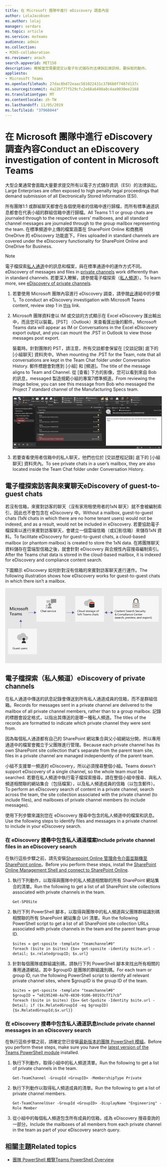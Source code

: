```yaml
---
title: 在 Microsoft 團隊中進行 eDiscovery 調查內容
author: LolaJacobsen
ms.author: lolaj
manager: serdars
ms.topic: article
ms.service: msteams
audience: admin
ms.collection:
- M365-collaboration
ms.reviewer: anach
search.appverid: MET150
description: 瞭解當您需要提交以電子形式儲存的法律訴訟資訊時，要採取的動作。
appliesto:
- Microsoft Teams
ms.openlocfilehash: 27dac8bd72eaac581022431c3786b0f7487d137c
ms.sourcegitcommit: 4a22bf77f529cfc2e68a6498a0c4aa9030ee2168
ms.translationtype: MT
ms.contentlocale: zh-TW
ms.lasthandoff: 11/05/2019
ms.locfileid: "37968044"
---
```

<a name="conduct-an-ediscovery-investigation-of-content-in-microsoft-teams"></a><span data-ttu-id="d5dab-103">在 Microsoft 團隊中進行 eDiscovery 調查內容</span><span class="sxs-lookup"><span data-stu-id="d5dab-103">Conduct an eDiscovery investigation of content in Microsoft Teams</span></span>
============================

<span data-ttu-id="d5dab-104">大型企業通常會面臨大量要求提交所有以電子方式儲存資訊（ESI）的法律訴訟。</span><span class="sxs-lookup"><span data-stu-id="d5dab-104">Large Enterprises are often exposed to high penalty legal proceedings that demand submission of all Electronically Stored Information (ESI).</span></span>

<span data-ttu-id="d5dab-105">所有團隊1:1 或群組聊天都會在各個使用者的信箱中進行歸檔，而所有標準通道訊息都會在代表小組的群組信箱中進行歸檔。</span><span class="sxs-lookup"><span data-stu-id="d5dab-105">All Teams 1:1 or group chats are journaled through to the respective users’ mailboxes, and all standard channel messages are journaled through to the group mailbox representing the team.</span></span> <span data-ttu-id="d5dab-106">在標準頻道中上傳的檔案涵蓋在 SharePoint Online 和商務用 OneDrive 的 eDiscovery 功能底下。</span><span class="sxs-lookup"><span data-stu-id="d5dab-106">Files uploaded in standard channels are covered under the eDiscovery functionality for SharePoint Online and OneDrive for Business.</span></span>

> [!NOTE]
> <span data-ttu-id="d5dab-107">電子檔探索[私人通道](private-channels.md)中的訊息和檔案，與在標準通道中的運作方式不同。</span><span class="sxs-lookup"><span data-stu-id="d5dab-107">eDiscovery of messages and files in [private channels](private-channels.md) work differently than in standard channels.</span></span> <span data-ttu-id="d5dab-108">若要深入瞭解，請參閱電子檔探索（[私人頻道](#ediscovery-of-private-channels)）。</span><span class="sxs-lookup"><span data-stu-id="d5dab-108">To learn more, see [eDiscovery of private channels](#ediscovery-of-private-channels).</span></span>

1.  <span data-ttu-id="d5dab-109">若要使用 Microsoft 團隊內容進行 eDiscovery 調查，請參閱[此](https://support.office.com/article/Manage-eDiscovery-cases-in-the-Office-365-Security-Compliance-Center-edea80d6-20a7-40fb-b8c4-5e8c8395f6da)連結中的步驟1。</span><span class="sxs-lookup"><span data-stu-id="d5dab-109">To conduct an eDiscovery investigation with Microsoft Teams content, review step 1 in [this](https://support.office.com/article/Manage-eDiscovery-cases-in-the-Office-365-Security-Compliance-Center-edea80d6-20a7-40fb-b8c4-5e8c8395f6da) link.</span></span>

2.  <span data-ttu-id="d5dab-110">Microsoft 團隊資料會以 IM 或交談的方式顯示在 Excel eDiscovery 匯出輸出中，而且您可以裝載。[PST] （Outlook）來查看匯出後的郵件。</span><span class="sxs-lookup"><span data-stu-id="d5dab-110">Microsoft Teams data will appear as IM or Conversations in the Excel eDiscovery export output, and you can mount the .PST in Outlook to view those messages post export.</span></span>

    <span data-ttu-id="d5dab-111">裝載時。針對團隊的 PST，請注意，所有交談都會保留在 [交談記錄] 底下的 [小組聊天] 資料夾中。</span><span class="sxs-lookup"><span data-stu-id="d5dab-111">When mounting the .PST for the Team, note that all conversations are kept in the Team Chat folder under Conversation History.</span></span> <span data-ttu-id="d5dab-112">郵件標題會對應到 [小組] 和 [頻道]。</span><span class="sxs-lookup"><span data-stu-id="d5dab-112">The title of the message aligns to Team and Channel.</span></span> <span data-ttu-id="d5dab-113">從 [查看] 下方的影像，您可以看到來自 Bob 的訊息，messaged 製造規範小組的專案7標準頻道。</span><span class="sxs-lookup"><span data-stu-id="d5dab-113">From reviewing the image below, you can see this message from Bob who messaged the Project 7 standard channel of the Manufacturing Specs team.</span></span>

    ![Outlook 中使用者信箱的小組聊天資料夾螢幕擷取畫面](media/Conduct_an_eDiscovery_investigation_of_content_in_Microsoft_Teams_image1.png)

3.  <span data-ttu-id="d5dab-115">若要查看使用者信箱中的私人聊天，他們也位於 [交談歷程記錄] 底下的 [小組聊天] 資料夾內。</span><span class="sxs-lookup"><span data-stu-id="d5dab-115">To see private chats in a user’s mailbox, they are also located inside the Team Chat folder under Conversation History.</span></span>

## <a name="ediscovery-of-guest-to-guest-chats"></a><span data-ttu-id="d5dab-116">電子檔探索訪客與來賓聊天</span><span class="sxs-lookup"><span data-stu-id="d5dab-116">eDiscovery of guest-to-guest chats</span></span>

<span data-ttu-id="d5dab-117">若沒有信箱，來賓對訪客的聊天（沒有家用租使用者的1xN 聊天）就不會被編制索引，因此也不會包含在 eDiscovery 中。</span><span class="sxs-lookup"><span data-stu-id="d5dab-117">Without a mailbox, guest-to-guest chats (1xN chats in which there are no home tenant users) would not be indexed, and as a result, would not be included in eDiscovery.</span></span> <span data-ttu-id="d5dab-118">若要協助電子檔探索以進行來賓對訪客聊天，會建立一個雲端信箱（或幻影信箱）來儲存1xN 資料。</span><span class="sxs-lookup"><span data-stu-id="d5dab-118">To facilitate eDiscovery for guest-to-guest chats, a cloud-based mailbox (or phantom mailbox) is created to store the 1xN data.</span></span> <span data-ttu-id="d5dab-119">在將團隊聊天資料儲存在雲端型信箱之後，就會針對 eDiscovery 與合規性內容搜尋編制索引。</span><span class="sxs-lookup"><span data-stu-id="d5dab-119">After the Teams chat data is stored in the cloud-based mailbox, it is indexed for eDiscovery and compliance content search.</span></span>

<span data-ttu-id="d5dab-120">下圖顯示 eDiscovery 如何針對沒有信箱的來賓對訪客聊天進行運作。</span><span class="sxs-lookup"><span data-stu-id="d5dab-120">The following illustration shows how eDiscovery works for guest-to-guest chats in which there isn’t a mailbox.</span></span>

![來賓-訪客-聊天-無信箱](media/conduct-an-ediscovery-investigation-of-content-in-microsoft-teams-image2.png)

## <a name="ediscovery-of-private-channels"></a><span data-ttu-id="d5dab-122">電子檔探索（私人頻道）</span><span class="sxs-lookup"><span data-stu-id="d5dab-122">eDiscovery of private channels</span></span>

<span data-ttu-id="d5dab-123">在私人通道中傳送的訊息記錄會傳送到所有私人通道成員的信箱，而不是群組信箱。</span><span class="sxs-lookup"><span data-stu-id="d5dab-123">Records for messages sent in a private channel are delivered to the mailbox of all private channel members, rather than to a group mailbox.</span></span> <span data-ttu-id="d5dab-124">記錄的標題會設定格式，以指出其傳送的是哪一種私人頻道。</span><span class="sxs-lookup"><span data-stu-id="d5dab-124">The titles of the records are formatted to indicate which private channel they were sent from.</span></span>

<span data-ttu-id="d5dab-125">因為每個私人通道都有自己的 SharePoint 網站集合與父小組網站分開，所以專用通道中的檔案會獨立于父團隊進行管理。</span><span class="sxs-lookup"><span data-stu-id="d5dab-125">Because each private channel has its own SharePoint site collection that's separate from the parent team site, files in a private channel are managed independently of the parent team.</span></span>

<span data-ttu-id="d5dab-126">小組不支援單一頻道的 eDiscovery，所以必須搜尋整個小組。</span><span class="sxs-lookup"><span data-stu-id="d5dab-126">Teams doesn't support eDiscovery of a single channel, so the whole team must be searched.</span></span> <span data-ttu-id="d5dab-127">若要在私人頻道中執行電子檔探索搜尋，請在整個小組中搜尋、與私人頻道相關聯的網站集合（包括檔案），以及私人頻道成員的信箱（以包含郵件）。</span><span class="sxs-lookup"><span data-stu-id="d5dab-127">To perform an eDiscovery search of content in a private channel, search across the team, the site collection associated with the private channel (to include files), and mailboxes of private channel members (to include messages).</span></span>

<span data-ttu-id="d5dab-128">使用下列步驟來識別您在 eDiscovery 搜尋中包含的私人頻道中的檔案和訊息。</span><span class="sxs-lookup"><span data-stu-id="d5dab-128">Use the following steps to identify files and messages in a private channel to include in  your eDiscovery search.</span></span>

### <a name="include-private-channel-files-in-an-ediscovery-search"></a><span data-ttu-id="d5dab-129">在 eDiscovery 搜尋中包含私人通道檔案</span><span class="sxs-lookup"><span data-stu-id="d5dab-129">Include private channel files in an eDiscovery search</span></span>

<span data-ttu-id="d5dab-130">在執行這些步驟之前，請先安裝[Sharepoint Online 管理命令介面並聯機至 SharePoint online](https://docs.microsoft.com/powershell/sharepoint/sharepoint-online/connect-sharepoint-online?view=sharepoint-ps)。</span><span class="sxs-lookup"><span data-stu-id="d5dab-130">Before you perform these steps, install the [SharePoint Online Management Shell and connect to  SharePoint Online](https://docs.microsoft.com/powershell/sharepoint/sharepoint-online/connect-sharepoint-online?view=sharepoint-ps).</span></span>

1. <span data-ttu-id="d5dab-131">執行下列動作，以取得與團隊中的私人頻道相關聯的所有 SharePoint 網站集合的清單。</span><span class="sxs-lookup"><span data-stu-id="d5dab-131">Run the following to get a list of all SharePoint site collections associated with private channels in the team.</span></span>

    ```
    Get-SPOSite
    ```
2. <span data-ttu-id="d5dab-132">執行下列 PowerShell 腳本，以取得與團隊中的私人頻道與父團隊群組識別碼相關聯的所有 SharePoint 網站集合 Url 清單。</span><span class="sxs-lookup"><span data-stu-id="d5dab-132">Run the following PowerShell script to get a list of all SharePoint site collection URLs associated with private channels in the team and the parent team group ID.</span></span>

    ```
    $sites = get-sposite -template "teamchannel#0"
    foreach ($site in $sites) {$x= get-sposite -identity $site.url -detail; $x.relatedgroupID; $x.url} 
    ```
3. <span data-ttu-id="d5dab-133">針對每個團隊或群組識別碼，請執行下列 PowerShell 腳本來找出所有相關的專用通道網站，其中 $groupID 是團隊的群組識別碼。</span><span class="sxs-lookup"><span data-stu-id="d5dab-133">For each team or group ID, run the following PowerShell script to identify all relevant private channel sites, where $groupID is the group ID of the team.</span></span>

    ```
    $sites = get-sposite -template "teamchannel#0"
    $groupID = “e8195240-4a70-4830-9106-80193cf717cb“
    foreach ($site in $sites) {$x= Get-SpoSite -Identity $site.url -Detail; if ($x.RelatedGroupId -eq $groupID) {$x.RelatedGroupId;$x.url}}
    ```

### <a name="include-private-channel-messages-in-an-ediscovery-search"></a><span data-ttu-id="d5dab-134">在 eDiscovery 搜尋中包含私人通道訊息</span><span class="sxs-lookup"><span data-stu-id="d5dab-134">Include private channel messages in an eDiscovery search</span></span>

<span data-ttu-id="d5dab-135">在執行這些步驟之前，請確定您已安裝[最新版本的團隊 PowerShell 模組](teams-powershell-overview.md)。</span><span class="sxs-lookup"><span data-stu-id="d5dab-135">Before you perform these steps, make sure you have the [latest version of the Teams PowerShell module](teams-powershell-overview.md) installed.</span></span>

1. <span data-ttu-id="d5dab-136">執行下列動作，取得小組中的私人頻道清單。</span><span class="sxs-lookup"><span data-stu-id="d5dab-136">Run the following to get a list of private channels in the team.</span></span>

    ```
    Get-TeamChannel -GroupId <GroupID> -MembershipType Private
    ```
2. <span data-ttu-id="d5dab-137">執行下列動作以取得私人頻道成員的清單。</span><span class="sxs-lookup"><span data-stu-id="d5dab-137">Run the following to get a list of private channel members.</span></span>

    ```
    Get-TeamChannelUser -GroupId <GroupID> -DisplayName "Engineering" -Role Member
    ```
3. <span data-ttu-id="d5dab-138">從小組中的每個私人頻道包含所有成員的信箱，成為 eDiscovery 搜尋查詢的一部分。</span><span class="sxs-lookup"><span data-stu-id="d5dab-138">Include the mailboxes of all members from each private channel in the team as part of your eDiscovery search query.</span></span>

## <a name="related-topics"></a><span data-ttu-id="d5dab-139">相關主題</span><span class="sxs-lookup"><span data-stu-id="d5dab-139">Related topics</span></span>

- [<span data-ttu-id="d5dab-140">團隊 PowerShell 概覽</span><span class="sxs-lookup"><span data-stu-id="d5dab-140">Teams PowerShell Overview</span></span>](teams-powershell-overview.md)